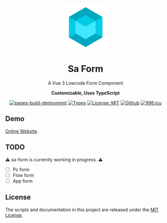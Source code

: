 <p align="center">
  <img width="144px" src="./public/logo.svg" />
</p>

<h1 align="center">Sa Form</h1>
<p align="center">A Vue 3 Lowcode Form Component</p>
<p align="center"><b>Customizable, Uses TypeScript</b></p>
<p align="center">
  <a href="https://soralib.github.io/sa-form/"><img alt="pages-build-deployment" src="https://github.com/soraLib/sa-form/actions/workflows/pages/pages-build-deployment/badge.svg?branch=docs"></a>
  <a href="https://www.typescriptlang.org"><img alt="Types" src="https://img.shields.io/npm/types/scrub-js.svg"></a>
  <a href="https://opensource.org/licenses/MIT"><img alt="License: MIT" src="https://img.shields.io/badge/License-MIT-yellow.svg"></a>
  <a href="https://github.com/soraLib/sa-form"><img alt="Github" src="https://img.shields.io/badge/Github-232323?logo=github"></a>
  <a href="https://996.icu"><img alt="996.icu" src="https://img.shields.io/badge/link-996.icu-red.svg"></a>
</p>

## Demo

[Online Website](https://soralib.github.io/sa-form/).

## TODO

⚠️ sa-form is currently working in progress. ⚠️

- [ ] Pc form
- [ ] Flow form
- [ ] App form

## License

The scripts and documentation in this project are released under the [MIT License](./LICENSE).
